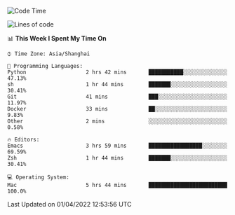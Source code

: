 <!--START_SECTION:waka-->
![Code Time](http://img.shields.io/badge/Code%20Time-691%20hrs%2021%20mins-blue)

![Lines of code](https://img.shields.io/badge/From%20Hello%20World%20I%27ve%20Written-22%20Thousand%20lines%20of%20code-blue)

📊 **This Week I Spent My Time On** 

```text
⌚︎ Time Zone: Asia/Shanghai

💬 Programming Languages: 
Python                   2 hrs 42 mins       ███████████░░░░░░░░░░░░░░   47.13% 
sh                       1 hr 44 mins        ███████░░░░░░░░░░░░░░░░░░   30.41% 
Git                      41 mins             ███░░░░░░░░░░░░░░░░░░░░░░   11.97% 
Docker                   33 mins             ██░░░░░░░░░░░░░░░░░░░░░░░   9.83% 
Other                    2 mins              ░░░░░░░░░░░░░░░░░░░░░░░░░   0.58%

🔥 Editors: 
Emacs                    3 hrs 59 mins       █████████████████░░░░░░░░   69.59% 
Zsh                      1 hr 44 mins        ███████░░░░░░░░░░░░░░░░░░   30.41%

💻 Operating System: 
Mac                      5 hrs 44 mins       █████████████████████████   100.0%

```


 Last Updated on 01/04/2022 12:53:56 UTC
<!--END_SECTION:waka-->
